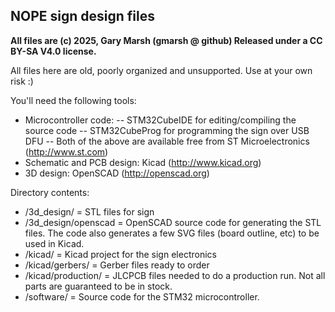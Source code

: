 ## NOPE sign design files  

**All files are (c) 2025, Gary Marsh (gmarsh @ github)
Released under a CC BY-SA V4.0 license.**

All files here are old, poorly organized and unsupported. Use at your own risk :)

You'll need the following tools:
 
- Microcontroller code:
-- STM32CubeIDE for editing/compiling the source code
-- STM32CubeProg for programming the sign over USB DFU
-- Both of the above are available free from ST Microelectronics (http://www.st.com)
- Schematic and PCB design: Kicad (http://www.kicad.org)
- 3D design: OpenSCAD (http://openscad.org)

Directory contents:
- /3d_design/ = STL files for sign
- /3d_design/openscad = OpenSCAD source code for generating the STL files. The code also generates a few SVG files (board outline, etc) to be used in Kicad.
- /kicad/ = Kicad project for the sign electronics
- /kicad/gerbers/ = Gerber files ready to order
- /kicad/production/ = JLCPCB files needed to do a production run. Not all parts are guaranteed to be in stock.
- /software/ = Source code for the STM32 microcontroller.
